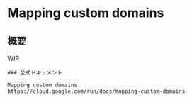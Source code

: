 # Mapping custom domains

## 概要

WIP

```
### 公式ドキュメント

Mapping custom domains
https://cloud.google.com/run/docs/mapping-custom-domains
```
